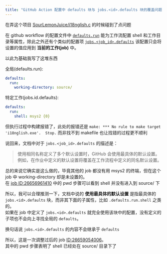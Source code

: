 ```yaml
---
title: "GitHub Action 配置中 defaults 块与 jobs.<id>.defaults 块的覆盖问题"
---
```


在弄这个项目 [SourLemonJuice/i18nglish.c](https://github.com/SourLemonJuice/i18nglish.c/actions) 的时候碰到了点问题

在 github workflow 的配置文件中 [`defaults.run`](https://docs.github.com/zh/actions/using-workflows/workflow-syntax-for-github-actions#defaultsrun) 能为工作流配置 shell 和工作目录等属性，除此之外还有个类似的配置项 [`jobs.<job_id>.defaults`](https://docs.github.com/zh/actions/using-workflows/workflow-syntax-for-github-actions#jobsjob_iddefaults) 该配置只会将设置的值应用到 **当前的工作(job)** 中。

以此为基础我写了这堆东西

全局(defaults.run):

```yml
defaults:
  run:
    working-directory: source/
```

特定工作(jobs.id.defaults):

```yml
defaults:
  run:
    shell: msys2 {0}
```

但执行过程中构建报错了，此处的报错还是 `make: *** No rule to make target 'i18nglish.exe'.  Stop.` 而非找不到 makefile 也让找错的过程更不顺利

说回来，文档中对于 `jobs.<job_id>.defaults` 的描述是：

> 使用相同名称定义了多个默认设置时，GitHub 会使用最具体的默认设置。 例如，在作业中定义的默认设置将覆盖在工作流程中定义的同名默认设置。

总的来说它确实是这么做的，毕竟其他的 job 都没有用 msys2 的终端，但在这个 job 中 working-directory 却是未设置的。\
在 [job ID:26656961410](https://github.com/SourLemonJuice/i18nglish.c/actions/runs/9663812739/job/26656961410) 中的 pwd 步骤可以看到 shell 并没有进入到 source/ 下

所以，我可以合理推测一下，文档中说的 **使用最具体的默认设置** 是指最具体的 `jobs.<id>.defaults` 块，而非其下面的子属性，比如 `.defaults.run.shell` 之类的。\
如果在 job 中定义了 `jobs.<id>.defaults` 就完全使用该块中的配置，没有定义的子项也不会向上寻找全局的 `defaults`。

换句话说 `jobs.<id>.defaults` 的内容不会继承于 `defaults`

所以，这是一次调整过后的 job [ID:26659054006](https://github.com/SourLemonJuice/i18nglish.c/actions/runs/9664425697/job/26659054006)。\
其中的 pwd 步骤表明了 shell 已经处在 source/ 目录下了
